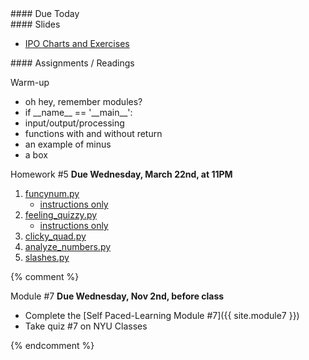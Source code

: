 <article class="due" markdown="block">
####  Due Today


</article>

<article class="slides" markdown="block">
####  Slides

* [IPO Charts and Exercises](classes/13/ipo_function_exercises.html)

</article>

<article class="assignments" markdown="block">
####  Assignments / Readings		

Warm-up

* oh hey, remember modules?
* if \_\_name\_\_ == '\_\_main\_\_':
* input/output/processing
* functions with and without return
* an example of minus
* a box

Homework #5 __Due Wednesday, March 22nd, at 11PM__

1. [funcynum.py](homework/hw05/funcynum.py)
	* [instructions only](homework/hw05/funcynum.html)
2. [feeling_quizzy.py](homework/hw05/feeling_quizzy.py)
	* [instructions only](homework/hw05/feeling_quizzy.html)
3. [clicky_quad.py](homework/hw05/clicky_quad.py)
4. [analyze_numbers.py](homework/hw05/analyze_numbers.py)
5. [slashes.py](homework/hw05/slashes.py)

{% comment %}


Module #7 __Due Wednesday, Nov 2nd, before class__

* Complete the [Self Paced-Learning Module #7]({{ site.module7 }})
* Take quiz #7 on NYU Classes

{% endcomment %}

<!--
Readings

* Read {{ site.bookq }} - Chapter 1

Assignments 

1. [questions.py](homework/hw01/questions.py) - 9 points
-->
</article>
<!--
<a name="class13"></a>

### Slides

* [About Class #13](classes/13/meta.html)
* [Midterm #1](classes/13/midterm.html)
* [Nested Loops Review](classes/13/nested-loops-review.html)
* [Turtle](classes/13/turtle.html)
* [Functions and Turtles](classes/13/functions.html)
* (Optional) [Approaching a Programming Problem - Dice Wars Game](classes/13/dicewars.html)

###  Readings
__{{ site.bookq }}__

See readings for {{ site.bookt }}


__{{ site.bookt }}__

* [THINKSCI - Chapter 3](http://openbookproject.net/thinkcs/python/english3e/hello_little_turtles.html) (Turtle)
* [THINKSCI - Chapter 4](http://openbookproject.net/thinkcs/python/english3e/functions.html) (Functions)

###  Handouts

[Annotated Solutions to Midterm #1](resources/handouts/midterm_1/midterm_1_008_solutions.pdf)

###  Vocabulary

See the [glossary in Chapter 3 of {{ site.bookt }}](http://openbookproject.net/thinkcs/python/english3e/hello_little_turtles.html#glossary) 
-->


